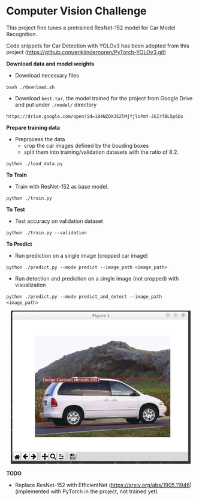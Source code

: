# Computer Vision Challenge

This project fine tunes a pretrained ResNet-152 model for Car Model Recognition.

Code snippets for Car Detection with YOLOv3 has been adopted from this project
(https://github.com/eriklindernoren/PyTorch-YOLOv3.git)

**Download data and model weights**
- Download necessary files
```
bash ./download.sh
```
- Download `best.tar`, the model trained for the project from Google Drive and put under `./model/` directory
```
https://drive.google.com/open?id=1B4NZOXJS2lMjYjloPmY-JGIrTBL5p6Dx
```

**Prepare training data**
- Preprocess the data
    - crop the car images defined by the bouding boxes
    - split them into training/validation datasets with the ratio of 8:2. 
```
python ./load_data.py
```

**To Train**
- Train with ResNet-152 as base model.
```
python ./train.py
```

**To Test**
- Test accuracy on validation dataset
```
python ./train.py --validation
```

**To Predict**
- Run prediction on a single image (cropped car image)
```
python ./predict.py --mode predict --image_path <image_path>
```

- Run detection and prediction on a single image (not cropped) with visualization
```
python ./predict.py --mode predict_and_detect --image_path <image_path>
```

<p align="center"><img src="assets/detect_and_predict.jpg" width="480"\></p>

**TODO**
- Replace ResNet-152 with EfficientNet (https://arxiv.org/abs/1905.11946) (implemented with PyTorch in the project, not trained yet)

